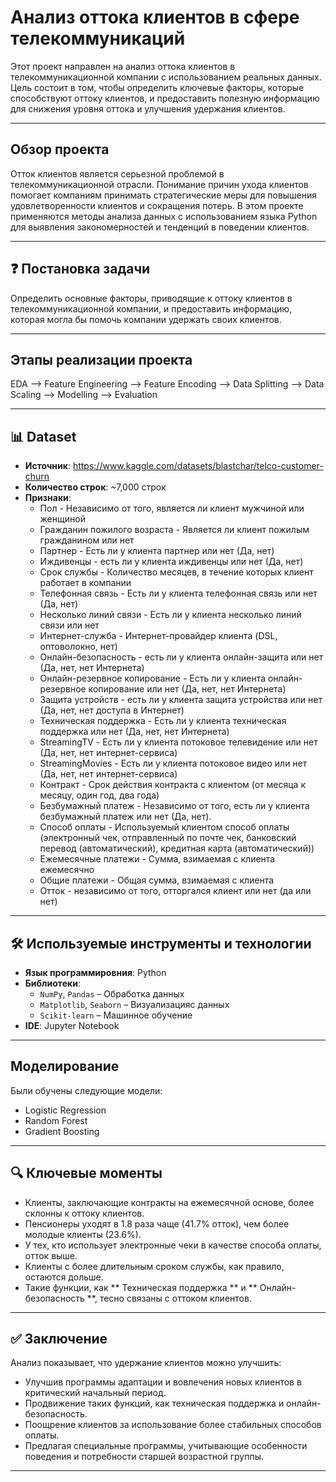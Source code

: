 # Анализ оттока клиентов в сфере телекоммуникаций

Этот проект направлен на анализ оттока клиентов в телекоммуникационной компании с использованием реальных данных. Цель состоит в том, чтобы определить ключевые факторы, которые способствуют оттоку клиентов, и предоставить полезную информацию для снижения уровня оттока и улучшения удержания клиентов.

---

## Обзор проекта

Отток клиентов является серьезной проблемой в телекоммуникационной отрасли. Понимание причин ухода клиентов помогает компаниям принимать стратегические меры для повышения удовлетворенности клиентов и сокращения потерь. В этом проекте применяются методы анализа данных с использованием языка Python для выявления закономерностей и тенденций в поведении клиентов.

---

## ❓ Постановка задачи

Определить основные факторы, приводящие к оттоку клиентов в телекоммуникационной компании, и предоставить информацию, которая могла бы помочь компании удержать своих клиентов.

---

## Этапы реализации проекта

EDA --> Feature Engineering --> Feature Encoding --> Data Splitting --> Data Scaling --> Modelling --> Evaluation

---

## 📊 Dataset

- **Источник**: https://www.kaggle.com/datasets/blastchar/telco-customer-churn
- **Количество строк**: ~7,000 строк
- **Признаки**:
    * Пол - Независимо от того, является ли клиент мужчиной или женщиной
    * Гражданин пожилого возраста - Является ли клиент пожилым гражданином или нет
    * Партнер - Есть ли у клиента партнер или нет (Да, нет)
    * Иждивенцы - есть ли у клиента иждивенцы или нет (Да, нет)
    * Срок службы - Количество месяцев, в течение которых клиент работает в компании
    * Телефонная связь - Есть ли у клиента телефонная связь или нет (Да, нет)
    * Несколько линий связи - Есть ли у клиента несколько линий связи или нет
    * Интернет-служба - Интернет-провайдер клиента (DSL, оптоволокно, нет)
    * Онлайн-безопасность - есть ли у клиента онлайн-защита или нет (Да, нет, нет Интернета)
    * Онлайн-резервное копирование - Есть ли у клиента онлайн-резервное копирование или нет (Да, нет, нет Интернета)
    * Защита устройств - есть ли у клиента защита устройства или нет (Да, нет, нет доступа в Интернет)
    * Техническая поддержка - Есть ли у клиента техническая поддержка или нет (Да, нет, нет Интернета)
    * StreamingTV - Есть ли у клиента потоковое телевидение или нет (Да, нет, нет интернет-сервиса)
    * StreamingMovies - Есть ли у клиента потоковое видео или нет (Да, нет, нет интернет-сервиса)
    * Контракт - Срок действия контракта с клиентом (от месяца к месяцу, один год, два года)
    * Безбумажный платеж - Независимо от того, есть ли у клиента безбумажный платеж или нет (Да, нет).
    * Способ оплаты - Используемый клиентом способ оплаты (электронный чек, отправленный по почте чек, банковский перевод (автоматический), кредитная карта (автоматический))
    * Ежемесячные платежи - Сумма, взимаемая с клиента ежемесячно
    * Общие платежи - Общая сумма, взимаемая с клиента
    * Отток - независимо от того, отторгался клиент или нет (да или нет)

---

## 🛠️ Используемые инструменты и технологии

- **Язык программировния**: Python
- **Библиотеки**:
  - `NumPy`, `Pandas` – Обработка данных
  - `Matplotlib`, `Seaborn` – Визуализацияс данных
  - `Scikit-learn` – Машинное обучение
- **IDE**: Jupyter Notebook

---

## Моделирование 

Были обучены следующие модели:

* Logistic Regression
* Random Forest
* Gradient Boosting

---

## 🔍 Ключевые моменты

- Клиенты, заключающие контракты на ежемесячной основе, более склонны к оттоку клиентов.
- Пенсионеры уходят в 1.8 раза чаще (41.7% отток), чем более молодые клиенты (23.6%).
- У тех, кто использует электронные чеки в качестве способа оплаты, отток выше.
- Клиенты с более длительным сроком службы, как правило, остаются дольше.
- Такие функции, как ** Техническая поддержка ** и ** Онлайн-безопасность **, тесно связаны с оттоком клиентов.

---

## ✅ Заключение

Анализ показывает, что удержание клиентов можно улучшить:
- Улучшив программы адаптации и вовлечения новых клиентов в критический начальный период.
- Продвижение таких функций, как техническая поддержка и онлайн-безопасность.
- Поощрение клиентов за использование более стабильных способов оплаты.
- Предлагая специальные программы, учитывающие особенности поведения и потребности старшей возрастной группы.

---

